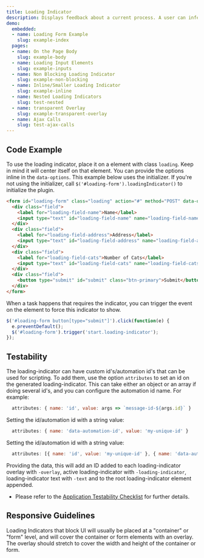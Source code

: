 ```yaml
---
title: Loading Indicator
description: Displays feedback about a current process. A user can infer that the system is functioning. Best for a system processes that precludes further user action until their completion.
demo:
  embedded:
  - name: Loading Form Example
    slug: example-index
  pages:
  - name: On the Page Body
    slug: example-body
  - name: Loading Input Elements
    slug: example-inputs
  - name: Non Blocking Loading Indicator
    slug: example-non-blocking
  - name: Inline/Smaller Loading Indicator
    slug: example-inline
  - name: Nested Loading Indicators
    slug: test-nested
  - name: transparent Overlay
    slug: example-transparent-overlay
  - name: Ajax Calls
    slug: test-ajax-calls
---
```


## Code Example

To use the loading indicator, place it on a element with class `loading`. Keep in mind it will center itself on that element.
You can provide the options inline in the `data-options`. This example below uses the initializer. If you're not using the initializer, call `$('#loading-form').loadingIndicator()` to initialize the plugin.

```html
<form id="loading-form" class="loading" action="#" method="POST" data-options="{ 'displayDelay': 100, 'timeToComplete': 4000, 'attributes' : [{ name: 'id', value: 'loadingindicator-id-1' }, { name: 'data-automation-id', value: 'loadingindicator-automation-id-1' }] }">
  <div class="field">
    <label for="loading-field-name">Name</label>
    <input type="text" id="loading-field-name" name="loading-field-name" value="" />
  </div>
  <div class="field">
    <label for="loading-field-address">Address</label>
    <input type="text" id="loading-field-address" name="loading-field-address" value="" />
  </div>
  <div class="field">
    <label for="loading-field-cats">Number of Cats</label>
    <input type="text" id="loading-field-cats" name="loading-field-cats" value="" />
  </div>
  <div class="field">
    <button type="submit" id="submit" class="btn-primary">Submit</button>
  </div>
</form>

```

When a task happens that requires the indicator, you can trigger the event on the element to force this indicator to show.

```javascript
$('#loading-form button[type="submit"]').click(function(e) {
  e.preventDefault();
  $('#loading-form').trigger('start.loading-indicator');
});

```

## Testability

The loading-indicator can have custom id's/automation id's that can be used for scripting. To add them, use the option `attributes` to set an id on the generated loading-indicator. This can take either an object or an array if doing several id's, and you can configure the automation id name. For example:

```js
  attributes: { name: 'id', value: args => `message-id-${args.id}` }
```

Setting the id/automation id with a string value:

```js
  attributes: { name: 'data-automation-id', value: 'my-unique-id' }
```

Setting the id/automation id with a string value:

```js
  attributes: [{ name: 'id', value: 'my-unique-id' }, { name: 'data-automation-id', value: 'my-unique-id' }]
```

Providing the data, this will add an ID added to each loading-indicator overlay with `-overlay`, active loading-indicator with `-loading-indicator`, loading-indicator text with `-text` and to the root loading-indicator element appended.

- Please refer to the [Application Testability Checklist](https://design.infor.com/resources/application-testability-checklist) for further details.

## Responsive Guidelines

Loading Indicators that block UI will usually be placed at a "container" or "form" level, and will cover the container or form elements with an overlay. The overlay should stretch to cover the width and height of the container or form.
